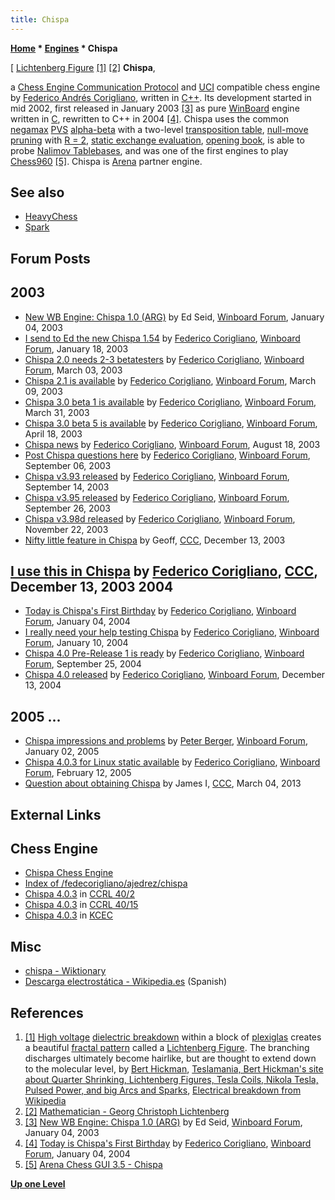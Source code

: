 ```yaml
---
title: Chispa
---
```

**[Home](Home "Home") * [Engines](Engines "Engines") * Chispa**

\[ [Lichtenberg Figure](https://en.wikipedia.org/wiki/Lichtenberg_figure) <a id="cite-note-1" href="#cite-ref-1">[1]</a> <a id="cite-note-2" href="#cite-ref-2">[2]</a>
**Chispa**,

a [Chess Engine Communication Protocol](Chess_Engine_Communication_Protocol "Chess Engine Communication Protocol") and [UCI](UCI "UCI") compatible chess engine by [Federico Andrés Corigliano](Federico_Andr%C3%A9s_Corigliano "Federico Andrés Corigliano"), written in [C++](Cpp "Cpp").
Its development started in mid 2002, first released in January 2003 <a id="cite-note-3" href="#cite-ref-3">[3]</a> as pure [WinBoard](WinBoard "WinBoard") engine written in [C](C "C"), rewritten to C++ in 2004 <a id="cite-note-4" href="#cite-ref-4">[4]</a>.
Chispa uses the common [negamax](Negamax "Negamax") [PVS](Principal_Variation_Search "Principal Variation Search") [alpha-beta](Alpha-Beta "Alpha-Beta") with a two-level [transposition table](Transposition_Table "Transposition Table"), [null-move pruning](Null_Move_Pruning "Null Move Pruning") with [R = 2](Depth_Reduction_R "Depth Reduction R"), [static exchange evaluation](Static_Exchange_Evaluation "Static Exchange Evaluation"), [opening book](Opening_Book "Opening Book"), is able to probe [Nalimov Tablebases](Nalimov_Tablebases "Nalimov Tablebases"), and was one of the first engines to play [Chess960](Chess960 "Chess960") <a id="cite-note-5" href="#cite-ref-5">[5]</a>.
Chispa is [Arena](Arena "Arena") partner engine.

## See also

- [HeavyChess](HeavyChess "HeavyChess")
- [Spark](Spark "Spark")

## Forum Posts

## 2003

- [New WB Engine: Chispa 1.0 (ARG)](http://www.open-aurec.com/wbforum/viewtopic.php?f=18&t=40589&p=154903) by Ed Seid, [Winboard Forum](Computer_Chess_Forums "Computer Chess Forums"), January 04, 2003
- [I send to Ed the new Chispa 1.54](http://www.open-aurec.com/wbforum/viewtopic.php?f=18&t=40827&p=155641) by [Federico Corigliano](Federico_Andr%C3%A9s_Corigliano "Federico Andrés Corigliano"), [Winboard Forum](Computer_Chess_Forums "Computer Chess Forums"), January 18, 2003
- [Chispa 2.0 needs 2-3 betatesters](http://www.open-aurec.com/wbforum/viewtopic.php?f=18&t=41516&p=158315) by [Federico Corigliano](Federico_Andr%C3%A9s_Corigliano "Federico Andrés Corigliano"), [Winboard Forum](Computer_Chess_Forums "Computer Chess Forums"), March 03, 2003
- [Chispa 2.1 is available](http://www.open-aurec.com/wbforum/viewtopic.php?f=18&t=41627&p=158817) by [Federico Corigliano](Federico_Andr%C3%A9s_Corigliano "Federico Andrés Corigliano"), [Winboard Forum](Computer_Chess_Forums "Computer Chess Forums"), March 09, 2003
- [Chispa 3.0 beta 1 is available](http://www.open-aurec.com/wbforum/viewtopic.php?f=18&t=41996&p=160389) by [Federico Corigliano](Federico_Andr%C3%A9s_Corigliano "Federico Andrés Corigliano"), [Winboard Forum](Computer_Chess_Forums "Computer Chess Forums"), March 31, 2003
- [Chispa 3.0 beta 5 is available](http://www.open-aurec.com/wbforum/viewtopic.php?f=18&t=42286&p=161513) by [Federico Corigliano](Federico_Andr%C3%A9s_Corigliano "Federico Andrés Corigliano"), [Winboard Forum](Computer_Chess_Forums "Computer Chess Forums"), April 18, 2003
- [Chispa news](http://www.open-aurec.com/wbforum/viewtopic.php?f=18&t=43819&p=167366) by [Federico Corigliano](Federico_Andr%C3%A9s_Corigliano "Federico Andrés Corigliano"), [Winboard Forum](Computer_Chess_Forums "Computer Chess Forums"), August 18, 2003
- [Post Chispa questions here](http://www.open-aurec.com/wbforum/viewtopic.php?f=18&t=44007&p=168062) by [Federico Corigliano](Federico_Andr%C3%A9s_Corigliano "Federico Andrés Corigliano"), [Winboard Forum](Computer_Chess_Forums "Computer Chess Forums"), September 06, 2003
- [Chispa v3.93 released](http://www.open-aurec.com/wbforum/viewtopic.php?f=18&t=44128&p=168482) by [Federico Corigliano](Federico_Andr%C3%A9s_Corigliano "Federico Andrés Corigliano"), [Winboard Forum](Computer_Chess_Forums "Computer Chess Forums"), September 14, 2003
- [Chispa v3.95 released](http://www.open-aurec.com/wbforum/viewtopic.php?f=18&t=44290&p=169037) by [Federico Corigliano](Federico_Andr%C3%A9s_Corigliano "Federico Andrés Corigliano"), [Winboard Forum](Computer_Chess_Forums "Computer Chess Forums"), September 26, 2003
- [Chispa v3.98d released](http://www.open-aurec.com/wbforum/viewtopic.php?f=18&t=45251&p=172103) by [Federico Corigliano](Federico_Andr%C3%A9s_Corigliano "Federico Andrés Corigliano"), [Winboard Forum](Computer_Chess_Forums "Computer Chess Forums"), November 22, 2003
- [Nifty little feature in Chispa](https://www.stmintz.com/ccc/index.php?id=335701) by Geoff, [CCC](CCC "CCC"), December 13, 2003

## [I use this in Chispa](https://www.stmintz.com/ccc/index.php?id=335845) by [Federico Corigliano](Federico_Andr%C3%A9s_Corigliano "Federico Andrés Corigliano"), [CCC](CCC "CCC"), December 13, 2003 2004

- [Today is Chispa's First Birthday](http://www.open-aurec.com/wbforum/viewtopic.php?f=18&t=45891&p=174306) by [Federico Corigliano](Federico_Andr%C3%A9s_Corigliano "Federico Andrés Corigliano"), [Winboard Forum](Computer_Chess_Forums "Computer Chess Forums"), January 04, 2004
- [I really need your help testing Chispa](http://www.open-aurec.com/wbforum/viewtopic.php?f=18&t=46000&p=174594) by [Federico Corigliano](Federico_Andr%C3%A9s_Corigliano "Federico Andrés Corigliano"), [Winboard Forum](Computer_Chess_Forums "Computer Chess Forums"), January 10, 2004
- [Chispa 4.0 Pre-Release 1 is ready](http://www.open-aurec.com/wbforum/viewtopic.php?f=18&t=49061&p=185165) by [Federico Corigliano](Federico_Andr%C3%A9s_Corigliano "Federico Andrés Corigliano"), [Winboard Forum](Computer_Chess_Forums "Computer Chess Forums"), September 25, 2004
- [Chispa 4.0 released](http://www.open-aurec.com/wbforum/viewtopic.php?f=2&t=972&p=4169) by [Federico Corigliano](Federico_Andr%C3%A9s_Corigliano "Federico Andrés Corigliano"), [Winboard Forum](Computer_Chess_Forums "Computer Chess Forums"), December 13, 2004

## 2005 ...

- [Chispa impressions and problems](http://www.open-aurec.com/wbforum/viewtopic.php?f=2&t=1226&p=5536) by [Peter Berger](Peter_Berger "Peter Berger"), [Winboard Forum](Computer_Chess_Forums "Computer Chess Forums"), January 02, 2005
- [Chispa 4.0.3 for Linux static available](http://www.open-aurec.com/wbforum/viewtopic.php?f=2&t=1634&p=7591) by [Federico Corigliano](Federico_Andr%C3%A9s_Corigliano "Federico Andrés Corigliano"), [Winboard Forum](Computer_Chess_Forums "Computer Chess Forums"), February 12, 2005
- [Question about obtaining Chispa](http://www.talkchess.com/forum/viewtopic.php?t=47404) by James I, [CCC](CCC "CCC"), March 04, 2013

## External Links

## Chess Engine

- [Chispa Chess Engine](http://chispachess.blogspot.com)
- [Index of /fedecorigliano/ajedrez/chispa](http://www.oocities.org/ar/fedecorigliano/ajedrez/chispa/)
- [Chispa 4.0.3](http://www.computerchess.org.uk/ccrl/404/cgi/engine_details.cgi?print=Details&eng=Chispa%204.0.3) in [CCRL 40/2](CCRL "CCRL")
- [Chispa 4.0.3](http://www.computerchess.org.uk/ccrl/4040/cgi/engine_details.cgi?print=Details&eng=Chispa+4.0.3) in [CCRL 40/15](CCRL "CCRL")
- [Chispa 4.0.3](http://kirill-kryukov.com/chess/kcec/cgi/engine_details.cgi?print=Details&each_game=1&eng=Chispa+4.0.3) in [KCEC](KCEC "KCEC")

## Misc

- [chispa - Wiktionary](https://en.wiktionary.org/wiki/chispa)
- [Descarga electrostática - Wikipedia.es](https://es.wikipedia.org/wiki/Descarga_electrost%C3%A1tica) (Spanish)

## References

1. <a id="cite-ref-1" href="#cite-note-1">[1]</a> [High voltage](https://en.wikipedia.org/wiki/High_voltage) [dielectric breakdown](https://en.wikipedia.org/wiki/Electrical_breakdown) within a block of [plexiglas](https://en.wikipedia.org/wiki/Poly%28methyl_methacrylate%29) creates a beautiful [fractal pattern](https://en.wikipedia.org/wiki/Fractal) called a [Lichtenberg Figure](https://en.wikipedia.org/wiki/Lichtenberg_figure). The branching discharges ultimately become hairlike, but are thought to extend down to the molecular level, by [Bert Hickman](https://www.youtube.com/user/BertHickman), [Teslamania, Bert Hickman's site about Quarter Shrinking, Lichtenberg Figures, Tesla Coils, Nikola Tesla, Pulsed Power, and big Arcs and Sparks](http://www.capturedlightning.com/), [Electrical breakdown from Wikipedia](https://en.wikipedia.org/wiki/Electrical_breakdown)
1. <a id="cite-ref-2" href="#cite-note-2">[2]</a> [Mathematician - Georg Christoph Lichtenberg](Mathematician#Lichtenberg "Mathematician")
1. <a id="cite-ref-3" href="#cite-note-3">[3]</a> [New WB Engine: Chispa 1.0 (ARG)](http://www.open-aurec.com/wbforum/viewtopic.php?f=18&t=40589&p=154903) by Ed Seid, [Winboard Forum](Computer_Chess_Forums "Computer Chess Forums"), January 04, 2003
1. <a id="cite-ref-4" href="#cite-note-4">[4]</a> [Today is Chispa's First Birthday](http://www.open-aurec.com/wbforum/viewtopic.php?f=18&t=45891&p=174306) by [Federico Corigliano](Federico_Andr%C3%A9s_Corigliano "Federico Andrés Corigliano"), [Winboard Forum](Computer_Chess_Forums "Computer Chess Forums"), January 04, 2004
1. <a id="cite-ref-5" href="#cite-note-5">[5]</a> [Arena Chess GUI 3.5 - Chispa](http://www.playwitharena.com/?Partner_Chess_Engines:Chispa%26nbsp%3B)

**[Up one Level](Engines "Engines")**

